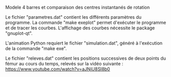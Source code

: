 Modele 4 barres et comparaison des centres instantanés de rotation

Le fichier "parametres.dat" contient les différents paramètres du programme.
La commande "make exeplot" permet d'exécuter le programme et de tracer les courbes. L'affichage des courbes nécessite le package "gnuplot-qt".

L'animation Python requiert le fichier "simulation.dat", généré à l'exécution de la commande "make exe".

Le fichier "releves.dat" contient les positions successives de deux points du fémur au cours du temps, relevés sur la vidéo suivante : https://www.youtube.com/watch?v=aJNjU8SI8b0
